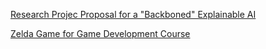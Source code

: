 [Research Projec Proposal for a "Backboned" Explainable AI](proposal/index.md)


[Zelda Game for Game Development Course](zelda_game/index.md)